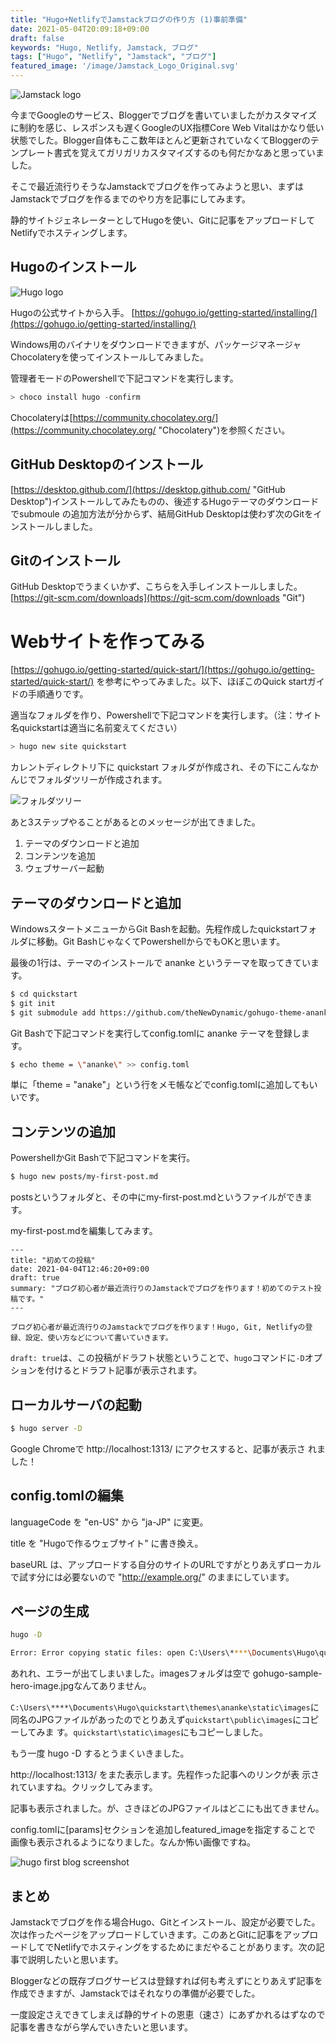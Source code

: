 ```yaml
---
title: "Hugo+NetlifyでJamstackブログの作り方 (1)事前準備"
date: 2021-05-04T20:09:18+09:00
draft: false
keywords: "Hugo, Netlify, Jamstack, ブログ"
tags: ["Hugo", "Netlify", "Jamstack", "ブログ"]
featured_image: '/image/Jamstack_Logo_Original.svg'
---
```


![Jamstack logo](/image/Jamstack_Logo_Original.svg)

今までGoogleのサービス、Bloggerでブログを書いていましたがカスタマイズに制約を感じ、レスポンスも遅くGoogleのUX指標Core Web Vitalはかなり低い状態でした。Blogger自体もここ数年ほとんど更新されていなくてBloggerのテンプレート書式を覚えてガリガリカスタマイズするのも何だかなあと思っていました。

そこで最近流行りそうなJamstackでブログを作ってみようと思い、まずはJamstackでブログを作るまでのやり方を記事にしてみます。

静的サイトジェネレーターとしてHugoを使い、Gitに記事をアップロードしてNetlifyでホスティングします。

## Hugoのインストール

![Hugo logo](/image/Logo_of_Hugo_the_static_website_generator.svg)

Hugoの公式サイトから入手。
[https://gohugo.io/getting-started/installing/](https://gohugo.io/getting-started/installing/)

Windows用のバイナリをダウンロードできますが、パッケージマネージャ
Chocolateryを使ってインストールしてみました。

管理者モードのPowershellで下記コマンドを実行します。

```powershell
> choco install hugo -confirm
```

Chocolateryは[https://community.chocolatey.org/](https://community.chocolatey.org/ "Chocolatery")を参照ください。

## GitHub Desktopのインストール

[https://desktop.github.com/](https://desktop.github.com/ "GitHub
Desktop")インストールしてみたものの、後述するHugoテーマのダウンロード
でsubmoule の追加方法が分からず、結局GitHub Desktopは使わず次のGitをイ
ンストールしました。

## Gitのインストール

GitHub Desktopでうまくいかず、こちらを入手しインストールしました。
[https://git-scm.com/downloads](https://git-scm.com/downloads "Git")


# Webサイトを作ってみる

[https://gohugo.io/getting-started/quick-start/](https://gohugo.io/getting-started/quick-start/)
を参考にやってみました。以下、ほぼこのQuick startガイドの手順通りです。

適当なフォルダを作り、Powershellで下記コマンドを実行します。（注：サイト名quickstartは適当に名前変えてください）

```powershell
> hugo new site quickstart
```

カレントディレクトリ下に quickstart フォルダが作成され、その下にこんなかんじでフォルダツリーが作成されます。

![フォルダツリー](/image/foldertree.webp)

あと3ステップやることがあるとのメッセージが出てきました。

1. テーマのダウンロードと追加
1. コンテンツを追加
1. ウェブサーバー起動

## テーマのダウンロードと追加

WindowsスタートメニューからGit Bashを起動。先程作成したquickstartフォ
ルダに移動。Git BashじゃなくてPowershellからでもOKと思います。

最後の1行は、テーマのインストールで ananke というテーマを取ってきています。

```sh
$ cd quickstart
$ git init
$ git submodule add https://github.com/theNewDynamic/gohugo-theme-ananke.git themes/ananke
```

Git Bashで下記コマンドを実行してconfig.tomlに ananke テーマを登録します。

```sh
$ echo theme = \"ananke\" >> config.toml
```

単に「theme = "anake"」という行をメモ帳などでconfig.tomlに追加してもい
いです。

## コンテンツの追加

PowershellかGit Bashで下記コマンドを実行。

```sh
$ hugo new posts/my-first-post.md
```

postsというフォルダと、その中にmy-first-post.mdというファイルができま
す。

my-first-post.mdを編集してみます。

```
---
title: "初めての投稿"
date: 2021-04-04T12:46:20+09:00
draft: true
summary: "ブログ初心者が最近流行りのJamstackでブログを作ります！初めてのテスト投稿です。"
---

ブログ初心者が最近流行りのJamstackでブログを作ります！Hugo, Git, Netlifyの登録、設定、使い方などについて書いていきます。
```

`draft: true`は、この投稿がドラフト状態ということで、`hugo`コマンドに`-D`オプションを付けるとドラフト記事が表示されます。


## ローカルサーバの起動

```sh
$ hugo server -D
```

Google Chromeで http://localhost:1313/ にアクセスすると、記事が表示さ
れました！

## config.tomlの編集

languageCode を "en-US" から "ja-JP" に変更。

title を "Hugoで作るウェブサイト" に書き換え。

baseURL は、アップロードする自分のサイトのURLですがとりあえずローカル
で試す分には必要ないので "http://example.org/" のままにしています。

## ページの生成

```sh
hugo -D

Error: Error copying static files: open C:\Users\****\Documents\Hugo\quickstart\public\images\gohugo-default-sample-hero-image.jpg: Access is denied.
```

あれれ、エラーが出てしまいました。imagesフォルダは空で
gohugo-sample-hero-image.jpgなんてありません。

`C:\Users\****\Documents\Hugo\quickstart\themes\ananke\static\images`に
同名のJPGファイルがあったのでとりあえず`quickstart\public\images`にコピーしてみま
す。`quickstart\static\images`にもコピーしました。

もう一度 hugo -D するとうまくいきました。

http://localhost:1313/ をまた表示します。先程作った記事へのリンクが表
示されていますね。クリックしてみます。

記事も表示されました。が、さきほどのJPGファイルはどこにも出てきません。

config.tomlに[params]セクションを追加しfeatured_imageを指定することで
画像も表示されるようになりました。なんか怖い画像ですね。

![hugo first blog screenshot](/image/hugo_first_blog_screenshot.webp)

## まとめ

Jamstackでブログを作る場合Hugo、Gitとインストール、設定が必要でした。次は作ったページをアップロードしていきます。このあとGitに記事をアップロードしてでNetlifyでホスティングをするためにまだやることがあります。次の記事で説明したいと思います。

Bloggerなどの既存ブログサービスは登録すれば何も考えずにとりあえず記事を作成できますが、Jamstackではそれなりの準備が必要でした。

一度設定さえできてしまえば静的サイトの恩恵（速さ）にあずかれるはずなので記事を書きながら学んでいきたいと思います。

